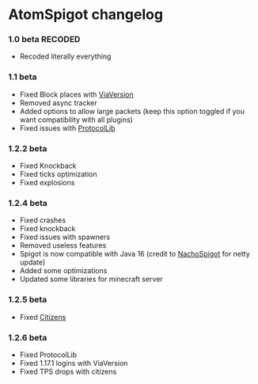 # AtomSpigot changelog

### 1.0 beta RECODED
- Recoded literally everything

### 1.1 beta
- Fixed Block places with [ViaVersion](https://www.spigotmc.org/resources/viaversion.19254/)
- Removed async tracker
- Added options to allow large packets (keep this option toggled if you want compatibility with all plugins)
- Fixed issues with [ProtocolLib](https://www.spigotmc.org/resources/protocollib.1997/)

### 1.2.2 beta
- Fixed Knockback
- Fixed ticks optimization
- Fixed explosions

### 1.2.4 beta
- Fixed crashes
- Fixed knockback
- Fixed issues with spawners
- Removed useless features
- Spigot is now compatible with Java 16 (credit to [NachoSpigot](https://github.com/CobbleSword/NachoSpigot) for netty update)
- Added some optimizations
- Updated some libraries for minecraft server

### 1.2.5 beta
- Fixed [Citizens](https://www.spigotmc.org/resources/citizens.13811/)

### 1.2.6 beta
- Fixed ProtocolLib
- Fixed 1.17.1 logins with ViaVersion
- Fixed TPS drops with citizens
